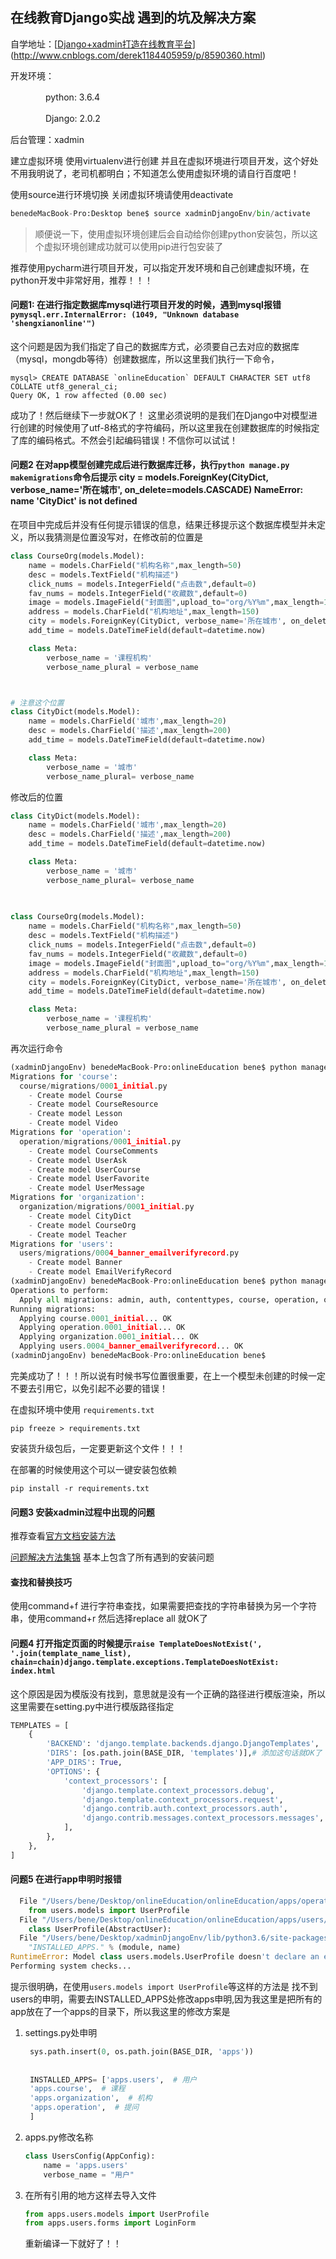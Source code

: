 ## 在线教育Django实战 遇到的坑及解决方案

自学地址：[[Django+xadmin打造在线教育平台](http://www.cnblogs.com/derek1184405959/p/8590360.html)](http://www.cnblogs.com/derek1184405959/p/8590360.html)



开发环境：

　　　　python:  3.6.4

　　　　Django: 2.0.2

后台管理：xadmin



建立虚拟环境 使用virtualenv进行创建 并且在虚拟环境进行项目开发，这个好处不用我明说了，老司机都明白；不知道怎么使用虚拟环境的请自行百度吧！



使用source进行环境切换  关闭虚拟环境请使用deactivate

```python
benedeMacBook-Pro:Desktop bene$ source xadminDjangoEnv/bin/activate
```

> 顺便说一下，使用虚拟环境创建后会自动给你创建python安装包，所以这个虚拟环境创建成功就可以使用pip进行包安装了

推荐使用pycharm进行项目开发，可以指定开发环境和自己创建虚拟环境，在python开发中非常好用，推荐！！！



#### 问题1: 在进行指定数据库mysql进行项目开发的时候，遇到mysql报错`pymysql.err.InternalError: (1049, "Unknown database 'shengxianonline'")`

这个问题是因为我们指定了自己的数据库方式，必须要自己去对应的数据库（mysql，mongdb等待）创建数据库，所以这里我们执行一下命令，

```mysql
mysql> CREATE DATABASE `onlineEducation` DEFAULT CHARACTER SET utf8 COLLATE utf8_general_ci;
Query OK, 1 row affected (0.00 sec)
```

成功了！然后继续下一步就OK了！ 这里必须说明的是我们在Django中对模型进行创建的时候使用了utf-8格式的字符编码，所以这里我在创建数据库的时候指定了库的编码格式。不然会引起编码错误！不信你可以试试！



#### 问题2	在对app模型创建完成后进行数据库迁移，执行`python manage.py makemigrations`命令后提示   city = models.ForeignKey(CityDict, verbose_name='所在城市', on_delete=models.CASCADE)  NameError: name 'CityDict' is not defined

在项目中完成后并没有任何提示错误的信息，结果迁移提示这个数据库模型并未定义，所以我猜测是位置没写对，在修改前的位置是

```python 
class CourseOrg(models.Model):
    name = models.CharField("机构名称",max_length=50)
    desc = models.TextField("机构描述")
    click_nums = models.IntegerField("点击数",default=0)
    fav_nums = models.IntegerField("收藏数",default=0)
    image = models.ImageField("封面图",upload_to="org/%Y%m",max_length=100)
    address = models.CharField("机构地址",max_length=150)
    city = models.ForeignKey(CityDict, verbose_name='所在城市', on_delete=models.CASCADE)
    add_time = models.DateTimeField(default=datetime.now)

    class Meta:
        verbose_name = '课程机构'
        verbose_name_plural = verbose_name



# 注意这个位置
class CityDict(models.Model):
    name = models.CharField('城市',max_length=20)
    desc = models.CharField('描述',max_length=200)
    add_time = models.DateTimeField(default=datetime.now)

    class Meta:
        verbose_name = '城市'
        verbose_name_plural= verbose_name
```

修改后的位置

```python
class CityDict(models.Model):
    name = models.CharField('城市',max_length=20)
    desc = models.CharField('描述',max_length=200)
    add_time = models.DateTimeField(default=datetime.now)

    class Meta:
        verbose_name = '城市'
        verbose_name_plural= verbose_name
        
        

class CourseOrg(models.Model):
    name = models.CharField("机构名称",max_length=50)
    desc = models.TextField("机构描述")
    click_nums = models.IntegerField("点击数",default=0)
    fav_nums = models.IntegerField("收藏数",default=0)
    image = models.ImageField("封面图",upload_to="org/%Y%m",max_length=100)
    address = models.CharField("机构地址",max_length=150)
    city = models.ForeignKey(CityDict, verbose_name='所在城市', on_delete=models.CASCADE)
    add_time = models.DateTimeField(default=datetime.now)

    class Meta:
        verbose_name = '课程机构'
        verbose_name_plural = verbose_name
```

再次运行命令

```python
(xadminDjangoEnv) benedeMacBook-Pro:onlineEducation bene$ python manage.py makemigrations
Migrations for 'course':
  course/migrations/0001_initial.py
    - Create model Course
    - Create model CourseResource
    - Create model Lesson
    - Create model Video
Migrations for 'operation':
  operation/migrations/0001_initial.py
    - Create model CourseComments
    - Create model UserAsk
    - Create model UserCourse
    - Create model UserFavorite
    - Create model UserMessage
Migrations for 'organization':
  organization/migrations/0001_initial.py
    - Create model CityDict
    - Create model CourseOrg
    - Create model Teacher
Migrations for 'users':
  users/migrations/0004_banner_emailverifyrecord.py
    - Create model Banner
    - Create model EmailVerifyRecord
(xadminDjangoEnv) benedeMacBook-Pro:onlineEducation bene$ python manage.py migrate
Operations to perform:
  Apply all migrations: admin, auth, contenttypes, course, operation, organization, sessions, users
Running migrations:
  Applying course.0001_initial... OK
  Applying operation.0001_initial... OK
  Applying organization.0001_initial... OK
  Applying users.0004_banner_emailverifyrecord... OK
(xadminDjangoEnv) benedeMacBook-Pro:onlineEducation bene$ 
```

完美成功了！！！所以说有时候书写位置很重要，在上一个模型未创建的时候一定不要去引用它，以免引起不必要的错误！



在虚拟环境中使用 `requirements.txt`

```
pip freeze > requirements.txt
```

安装货升级包后，一定要更新这个文件！！！



在部署的时候使用这个可以一键安装包依赖

```
pip install -r requirements.txt
```



#### 问题3  安装xadmin过程中出现的问题

推荐查看[官方文档安装方法](https://xadmin.readthedocs.io/en/latest/quickstart.html)

[问题解决方法集锦](http://www.lybbn.cn/data/bbsdatas.php?lybbs=50) 基本上包含了所有遇到的安装问题 



#### 查找和替换技巧

使用command+f 进行字符串查找，如果需要把查找的字符串替换为另一个字符串，使用command+r  然后选择replace all 就OK了



#### 问题4 打开指定页面的时候提示`raise TemplateDoesNotExist(', '.join(template_name_list), chain=chain)django.template.exceptions.TemplateDoesNotExist: index.html`

这个原因是因为模版没有找到，意思就是没有一个正确的路径进行模版渲染，所以这里需要在setting.py中进行模版路径指定

```python
TEMPLATES = [
    {
        'BACKEND': 'django.template.backends.django.DjangoTemplates',
        'DIRS': [os.path.join(BASE_DIR, 'templates')],# 添加这句话就OK了
        'APP_DIRS': True,
        'OPTIONS': {
            'context_processors': [
                'django.template.context_processors.debug',
                'django.template.context_processors.request',
                'django.contrib.auth.context_processors.auth',
                'django.contrib.messages.context_processors.messages',
            ],
        },
    },
]
```



#### 问题5 在进行app申明时报错  

```python
  File "/Users/bene/Desktop/onlineEducation/onlineEducation/apps/operation/models.py", line 4, in <module>
    from users.models import UserProfile
  File "/Users/bene/Desktop/onlineEducation/onlineEducation/apps/users/models.py", line 8, in <module>
    class UserProfile(AbstractUser):
  File "/Users/bene/Desktop/xadminDjangoEnv/lib/python3.6/site-packages/django/db/models/base.py", line 108, in __new__
    "INSTALLED_APPS." % (module, name)
RuntimeError: Model class users.models.UserProfile doesn't declare an explicit app_label and isn't in an application in INSTALLED_APPS.
Performing system checks...

```

提示很明确，在使用`users.models import UserProfile`等这样的方法是 找不到users的申明，需要去INSTALLED_APPS处修改apps申明,因为我这里是把所有的app放在了一个apps的目录下，所以我这里的修改方案是

1. settings.py处申明

   ```python
    sys.path.insert(0, os.path.join(BASE_DIR, 'apps'))
       
       
    INSTALLED_APPS= ['apps.users',  # 用户
    'apps.course',  # 课程
    'apps.organization',  # 机构
    'apps.operation',  # 提问
    ]
   ```

2. apps.py修改名称

   ```python
   class UsersConfig(AppConfig):
       name = 'apps.users'
       verbose_name = "用户"
   ```

3. 在所有引用的地方这样去导入文件

   ```python
   from apps.users.models import UserProfile
   from apps.users.forms import LoginForm
   ```

   重新编译一下就好了！！